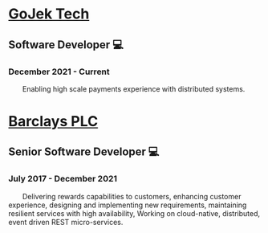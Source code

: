 # [GoJek Tech](https://github.com/gojek)
## Software Developer :computer:
### December 2021 - Current

&emsp;&emsp;Enabling high scale payments experience with distributed systems.

# [Barclays PLC](https://home.barclays/)
## Senior Software Developer :computer:
### July 2017 - December 2021

&emsp;&emsp;Delivering rewards capabilities to customers, enhancing customer experience, designing and implementing new requirements, maintaining resilient services with high availability, Working on cloud-native, distributed, event driven REST micro-services.

